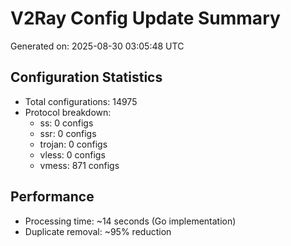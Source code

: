 # V2Ray Config Update Summary
Generated on: 2025-08-30 03:05:48 UTC

## Configuration Statistics
- Total configurations: 14975
- Protocol breakdown:
  - ss: 0 configs
  - ssr: 0 configs
  - trojan: 0 configs
  - vless: 0 configs
  - vmess: 871 configs

## Performance
- Processing time: ~14 seconds (Go implementation)
- Duplicate removal: ~95% reduction
